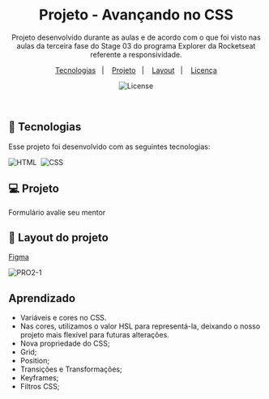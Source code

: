 
<h1 align="center"> Projeto - Avançando no CSS </h1>

<p align="center">
Projeto desenvolvido durante as aulas e de acordo com o que foi visto nas aulas da terceira fase do Stage 03 do programa Explorer da Rocketseat referente a responsividade.
</p>

<p align="center">
  <a href="#-tecnologias">Tecnologias</a>&nbsp;&nbsp;&nbsp;|&nbsp;&nbsp;&nbsp;
  <a href="#-projeto">Projeto</a>&nbsp;&nbsp;&nbsp;|&nbsp;&nbsp;&nbsp;
  <a href="#-layout">Layout</a>&nbsp;&nbsp;&nbsp;|&nbsp;&nbsp;&nbsp;
  <a href="#memo-licença">Licença</a>
</p>

<p align="center">
  <img alt="License" src="https://img.shields.io/static/v1?label=license&message=MIT&color=49AA26&labelColor=000000">
</p>

<br>

## 🚀 Tecnologias

Esse projeto foi desenvolvido com as seguintes tecnologias:

![HTML](https://img.shields.io/badge/-HTML-05122A?style=flat&logo=HTML5)&nbsp;
![CSS](https://img.shields.io/badge/-CSS-05122A?style=flat&logo=CSS3&logoColor=1572B6)&nbsp;

## 💻 Projeto

Formulário avalie seu mentor

## 🔖 Layout do projeto

[Figma](https://www.figma.com/community/file/1256354844988182987)

![PRO2-1](https://github.com/taianekas/rocketseat-projects/assets/94652702/eb84a3ad-5336-453f-a8be-b51371cd9296)

## Aprendizado

- Variáveis e cores no CSS. 
- Nas cores, utilizamos o valor HSL para representá-la, deixando o nosso projeto mais flexível para futuras alterações.
- Nova propriedade do CSS;
- Grid;
- Position;
- Transições e Transformações;
- Keyframes;
- Filtros CSS;

